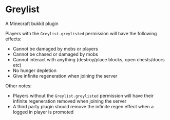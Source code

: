 # Greylist
A Minecraft bukkit plugin


Players with the `Greylist.greylisted` permission will have the following effects:
* Cannot be damaged by mobs or players
* Cannot be chased or damaged by mobs
* Cannot interact with anything (destroy/place blocks, open chests/doors etc)
* No hunger depletion
* Give infinite regeneration when joining the server

Other  notes:
* Players without the `Greylist.greylisted` permission will have their infinite regeneration removed when joining the server
* A third party plugin should remove the infinite regen effect when a logged in player is promoted
